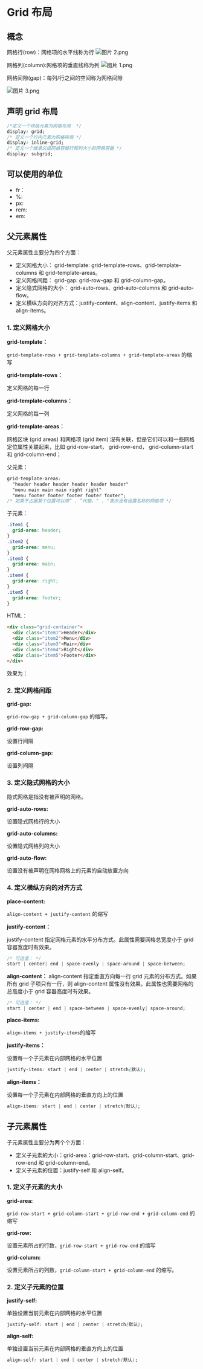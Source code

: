 <script setup>
import GridTemplateRows from "./components/grid/grid-template-rows.vue"
import GridTemplateColumns from "./components/grid/grid-template-columns.vue"
import GridTemplateAreas from "./components/grid/grid-template-areas.vue"
import GridColumn from './components/grid/grid-column.vue'
import GridRow from './components/grid/grid-row.vue'
import GridArea from './components/grid/grid-area.vue'
import GridGap from './components/grid/grid-gap.vue'
import GridJustifyContent from './components/grid/grid-justify-content.vue';
import GridAlignContent from './components/grid/grid-align-content.vue';
import GridJustifyItems from './components/grid/grid-justify-items.vue';
import GridAlignItems from './components/grid/grid-align-items.vue';
import GridAutoRows from './components/grid/grid-auto-rows.vue';
import GridAutoColumns from './components/grid/grid-auto-columns.vue';
import GridAutoFlow from './components/grid/grid-auto-flow.vue';
</script>

# Grid 布局

## 概念

网格行(row)：网格项的水平线称为行
![图片 2.png](https://i.loli.net/2019/12/12/AVCJ1LSt9nqTEYQ.png)

网格列(column):网格项的垂直线称为列
![图片 1.png](https://i.loli.net/2019/12/12/zEutn5FosJ3N68S.png)

网格间隙(gap)：每列/行之间的空间称为网格间隙

![图片 3.png](https://i.loli.net/2019/12/12/R29CTmvLbEYxXPV.png)

## 声明 grid 布局

```css
/*定义一个块级元素为网格布局  */
display: grid;
/* 定义一个行内元素为网格布局 */
display: inline-grid;
/* 定义一个继承父级网格容器行和列大小的网格容器 */
display: subgrid;
```

## 可以使用的单位

- fr：
- %:
- px:
- rem:
- em:

## 父元素属性

父元素属性主要分为四个方面：

- 定义网格大小： grid-template: grid-template-rows、grid-template-columns 和 grid-template-areas。
- 定义网格间距： grid-gap: grid-row-gap 和 grid-column-gap。
- 定义隐式网格的大小： grid-auto-rows、grid-auto-columns 和 grid-auto-flow。
- 定义横纵方向的对齐方式：justify-content、align-content、justify-items 和 align-items。

### 1. 定义网格大小

**grid-template：**

`grid-template-rows + grid-template-columns + grid-template-areas` 的缩写

**grid-template-rows：**

定义网格的每一行

<GridTemplateRows></GridTemplateRows>

**grid-template-columns：**

定义网格的每一列

<GridTemplateColumns></GridTemplateColumns>

**grid-template-areas：**

网格区块 (grid areas) 和网格项 (grid item) 沒有关联，但是它们可以和一些网格定位属性关联起来，比如 grid-row-start， grid-row-end， grid-column-start 和 grid-column-end；

父元素：

```css
grid-template-areas:
  "header header header header header header"
  "menu main main main right right"
  "menu footer footer footer footer footer";
/* 如果不占据某个位置可以用“ . ”代替。" . "表示没有设置名称的网格项 */
```

子元素：

```css
.item1 {
  grid-area: header;
}
.item2 {
  grid-area: menu;
}
.item3 {
  grid-area: main;
}
.item4 {
  grid-area: right;
}
.item5 {
  grid-area: footer;
}
```

HTML：

```html
<div class="grid-container">
  <div class="item1">Header</div>
  <div class="item2">Menu</div>
  <div class="item3">Main</div>
  <div class="item4">Right</div>
  <div class="item5">Footer</div>
</div>
```

效果为：

<GridTemplateAreas></GridTemplateAreas>

### 2. 定义网格间距

**grid-gap:**

`grid-row-gap + grid-column-gap` 的缩写。

<GridGap></GridGap>

**grid-row-gap:**

设置行间隔

**grid-column-gap:**

设置列间隔

### 3. 定义隐式网格的大小

隐式网格是指没有被声明的网格。

**grid-auto-rows:**

设置隐式网格行的大小

<GridAutoRows></GridAutoRows>

**grid-auto-columns:**

设置隐式网格列的大小

<GridAutoColumns></GridAutoColumns>

**grid-auto-flow:**

设置没有被声明在网格网格上的元素的自动放置方向

<GridAutoFlow></GridAutoFlow>

### 4. 定义横纵方向的对齐方式

**place-content:**

`align-content + justify-content` 的缩写

**justify-content：**

justify-content 指定网格元素的水平分布方式。此属性需要网格总宽度小于 grid 容器宽度时有效果。

```css
/* 可选值： */
start | center| end | space-evenly | space-around | space-between;
```

<GridJustifyContent></GridJustifyContent>

**align-content：**
align-content 指定垂直方向每一行 grid 元素的分布方式。如果所有 grid 子项只有一行，则 align-content 属性没有效果。此属性也需要网格的总高度小于 grid 容器高度时有效果。

```css
/* 可选值： */
start | center | end | space-between | space-evenly| space-around;
```

<GridAlignContent></GridAlignContent>

**place-items:**

`align-items + justify-items`的缩写

**justify-items：**

设置每一个子元素在内部网格的水平位置

```css
justify-items: start | end | center | stretch(默认);
```

<GridJustifyItems></GridJustifyItems>

**align-items：**

设置每一个子元素在内部网格的垂直方向上的位置

```css
align-items: start | end | center | stretch(默认);
```

<GridAlignItems></GridAlignItems>

## 子元素属性

子元素属性主要分为两个个方面：

- 定义子元素的大小：grid-area：grid-row-start、grid-column-start、grid-row-end 和 grid-column-end。
- 定义子元素的位置：justify-self 和 align-self。

### 1. 定义子元素的大小

**grid-area:**

`grid-row-start + grid-column-start + grid-row-end + grid-column-end` 的缩写

<GridArea></GridArea>

**grid-row:**

设置元素所占的行数，`grid-row-start + grid-row-end` 的缩写

<GridRow></GridRow>

**grid-column:**

设置元素所占的列数，`grid-column-start + grid-column-end` 的缩写。

<GridColumn></GridColumn>

### 2. 定义子元素的位置

**justify-self:**

单独设置当前元素在内部网格的水平位置

```css
justify-self: start | end | center | stretch(默认);
```

**align-self:**

单独设置当前元素在内部网格的垂直方向上的位置

```css
align-self: start | end | center | stretch(默认);
```
